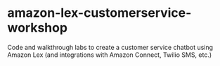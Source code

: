 # amazon-lex-customerservice-workshop
Code and walkthrough labs to create a customer service chatbot using Amazon Lex (and integrations with Amazon Connect, Twilio SMS, etc.)
